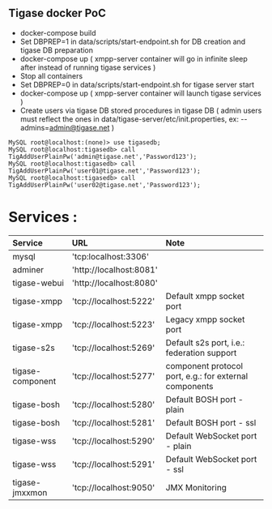## Tigase docker PoC

- docker-compose build
- Set DBPREP=1 in data/scripts/start-endpoint.sh for DB creation and tigase DB preparation 
- docker-compose up ( xmpp-server container will go in infinite sleep after instead of running tigase services )
- Stop all containers
- Set DBPREP=0 in data/scripts/start-endpoint.sh for tigase server start 
- docker-compose up ( xmpp-server container will launch tigase services )
- Create users via tigase DB stored procedures in tigase DB ( admin users must reflect the ones in data/tigase-server/etc/init.properties, ex: --admins=admin@tigase.net )
```
MySQL root@localhost:(none)> use tigasedb;
MySQL root@localhost:tigasedb> call TigAddUserPlainPw('admin@tigase.net','Password123');
MySQL root@localhost:tigasedb> call TigAddUserPlainPw('user01@tigase.net','Password123');
MySQL root@localhost:tigasedb> call TigAddUserPlainPw('user02@tigase.net','Password123');
```

# Services :

| Service   | URL | Note |
| :---       | :---    | :--- |
| mysql | 'tcp:localhost:3306' | |
| adminer | 'http://localhost:8081' | |
| tigase-webui | 'http://localhost:8080' | |
| tigase-xmpp | 'tcp://localhost:5222' | Default xmpp socket port |
| tigase-xmpp | 'tcp://localhost:5223' | Legacy xmpp socket port |
| tigase-s2s | 'tcp://localhost:5269' | Default s2s port, i.e.: federation support |
| tigase-component | 'tcp://localhost:5277' | component protocol port, e.g.: for external components |
| tigase-bosh | 'tcp://localhost:5280' | Default BOSH port - plain |
| tigase-bosh | 'tcp://localhost:5281' | Default BOSH port - ssl |
| tigase-wss | 'tcp://localhost:5290' | Default WebSocket port - plain |
| tigase-wss | 'tcp://localhost:5291' | Default WebSocket port - ssl |
| tigase-jmxxmon | 'tcp://localhost:9050' | JMX Monitoring |
